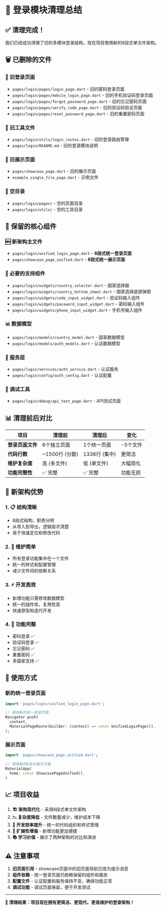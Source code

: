 # 🧹 登录模块清理总结

## ✅ 清理完成！

我们已经成功清理了旧的多模块登录结构，现在项目使用新的8段式单文件架构。

## 🗑️ 已删除的文件

### 📱 旧登录页面
- `pages/login/pages/login_page.dart` - 旧的密码登录页面
- `pages/login/pages/mobile_login_page.dart` - 旧的手机验证码登录页面  
- `pages/login/pages/forgot_password_page.dart` - 旧的忘记密码页面
- `pages/login/pages/verify_code_page.dart` - 旧的验证码验证页面
- `pages/login/pages/reset_password_page.dart` - 旧的重置密码页面

### 🧭 旧工具文件
- `pages/login/utils/login_routes.dart` - 旧的登录路由管理
- `pages/login/README.md` - 旧的登录模块说明

### 📄 旧展示页面
- `pages/showcase_page.dart` - 旧的展示页面
- `example_single_file_page.dart` - 示例文件

### 📁 空目录
- `pages/login/pages/` - 空的页面目录
- `pages/login/utils/` - 空的工具目录

## 💎 保留的核心组件

### 🆕 新架构主文件
- `pages/login/unified_login_page.dart` - **8段式统一登录页面**
- `pages/showcase_page_unified.dart` - **8段式统一展示页面**

### 🧩 必要的支持组件
- `pages/login/widgets/country_selector.dart` - 国家选择器
- `pages/login/widgets/country_bottom_sheet.dart` - 国家选择底部弹窗
- `pages/login/widgets/code_input_widget.dart` - 验证码输入组件
- `pages/login/widgets/password_input_widget.dart` - 密码输入组件
- `pages/login/widgets/phone_input_widget.dart` - 手机号输入组件

### 📊 数据模型
- `pages/login/models/country_model.dart` - 国家数据模型
- `pages/login/models/auth_models.dart` - 认证数据模型

### 🔧 服务层
- `pages/login/services/auth_service.dart` - 认证服务
- `pages/login/config/auth_config.dart` - 认证配置

### 🧪 调试工具
- `pages/login/debug/api_test_page.dart` - API测试页面

## 📊 清理前后对比

| 项目 | 清理前 | 清理后 | 变化 |
|------|--------|--------|------|
| **登录页面文件** | 6个独立页面 | 1个统一页面 | -5个文件 |
| **代码行数** | ~1500行 (分散) | 1338行 (集中) | 更简洁 |
| **维护复杂度** | 高 (多文件) | 低 (单文件) | 大幅简化 |
| **功能完整性** | ✅ 完整 | ✅ 完整 | 功能无损 |

## 🚀 新架构优势

### 1. **📋 结构清晰**
- 8段式结构，职责分明
- 从导入到导出，逻辑层次清楚
- 易于快速定位和修改代码

### 2. **🔧 维护简单**
- 所有登录功能集中在一个文件
- 统一的样式和配置管理
- 减少文件间的依赖关系

### 3. **⚡ 开发高效**
- 新增功能只需修改数据模型
- 统一的组件库，复用性高
- 快速原型和迭代开发

### 4. **🎯 功能完整**
- 密码登录 ✅
- 验证码登录 ✅  
- 忘记密码 ✅
- 重置密码 ✅
- 多国家支持 ✅

## 🎉 使用方式

### 新的统一登录页面
```dart
import 'pages/login/unified_login_page.dart';

// 使用新的统一登录页面
Navigator.push(
  context,
  MaterialPageRoute(builder: (context) => const UnifiedLoginPage()),
);
```

### 展示页面
```dart
import 'pages/showcase_page_unified.dart';

// 使用新的8段式展示页面
MaterialApp(
  home: const ShowcasePageUnified(),
)
```

## 📈 项目收益

1. **🏗️ 架构现代化** - 采用8段式单文件架构
2. **📉 复杂度降低** - 文件数量减少，维护成本下降  
3. **🚀 开发效率提升** - 统一的代码组织和样式管理
4. **🔧 扩展性增强** - 新增功能更加便捷
5. **📚 学习价值** - 展示了两种架构的对比和演进

## ⚠️ 注意事项

1. **旧页面引用** - showcase页面中的旧页面导航已改为提示消息
2. **组件依赖** - 统一登录页面仍依赖保留的组件和服务
3. **配置文件** - 认证配置和服务保持不变，确保功能正常
4. **调试功能** - 调试页面保留，便于开发测试

---

**🎯 清理结果：项目现在拥有更简洁、更现代、更易维护的登录架构！**
